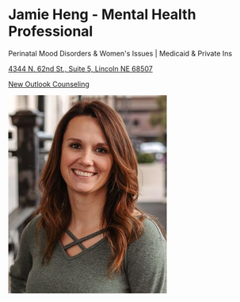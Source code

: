 # Jamie Heng - Mental Health Professional

Perinatal Mood Disorders & Women's Issues | Medicaid & Private Ins

[4344 N. 62nd St., Suite 5, Lincoln NE 68507](https://www.google.com/maps/place/New+Outlook+Counseling/@40.8089771,-96.7148256,743m/data=!3m3!1e3!4b1!5s0x8796bf06a9ead635:0xef6151359e608265!4m6!3m5!1s0x8796bdc2cecfffff:0x9b2e3de0393e30cb!8m2!3d40.8089731!4d-96.7122507!16s%2Fg%2F11f4_vr1wk?entry=ttu&g_ep=EgoyMDI1MDMxMC4wIKXMDSoASAFQAw%3D%3D)

[New Outlook Counseling](https://newoutlookcounseling.org/)

![picture](./markdown/resources/images/jHeng.jpeg)
